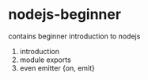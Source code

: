 # nodejs-beginner
contains beginner introduction to nodejs

1.  introduction
2.  module exports
3.  even emitter {on, emit}
